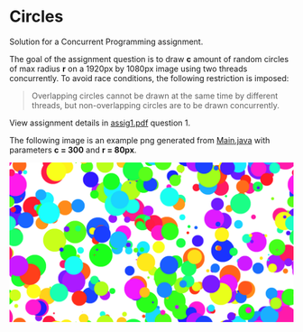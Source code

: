 # Circles
Solution for a Concurrent Programming assignment.

The goal of the assignment question is to draw **c** amount of random circles of max radius **r** on a 1920px by 1080px image using two threads concurrently. To avoid race conditions, the following restriction is imposed: 

> Overlapping circles cannot be drawn at the same time by different threads, but non-overlapping circles are to be drawn concurrently.

View assignment details in [assig1.pdf](assig1.pdf) question 1.

The following image is an example png generated from [Main.java](/src/Main.java) with parameters **c = 300** and **r = 80px**.

![Random Circles](circles.png)
